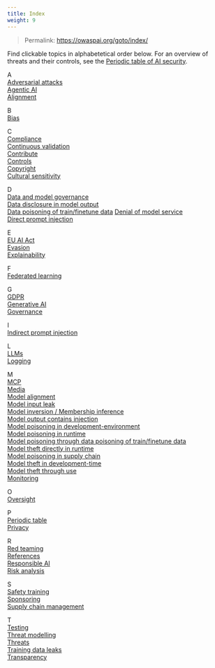 ```yaml
---
title: Index
weight: 9
---
```

>Permalink: https://owaspai.org/goto/index/

Find clickable topics in alphabetetical order below. For an overview of threats and their controls, see the [Periodic table of AI security](/goto/periodictable/).

A  
[Adversarial attacks](/goto/evasion/)  
[Agentic AI](/goto/agenticaithreats/)  
[Alignment](/goto/modelalignment/)  

B  
[Bias](/goto/unwantedbiastesting/)  

C  
[Compliance](/goto/checkcompliance/)  
[Continuous validation](/goto/continuousvalidation/)  
[Contribute](/contribute)  
[Controls](/goto/controlsoverview/)  
[Copyright](/goto/copyright/)  
[Cultural sensitivity](/goto/culturesensitivealignment/)  

D  
[Data and model governance](/goto/supplychainmanage/)  
[Data disclosure in model output](/goto/disclosureuseoutput/)  
[Data poisoning of train/finetune data](/goto/datapoison/)
[Denial of model service](/goto/denialmodelservice/)  
[Direct prompt injection](/goto/directpromptinjection)  

E  
[EU AI Act](/goto/checkcompliance/)  
[Evasion](/goto/evasion/)  
[Explainability](/goto/explainability/)  

F  
[Federated learning](/goto/federatedlearning/)  

G  
[GDPR](/goto/aiprivacy/)  
[Generative AI](/goto/genai/)  
[Governance](/goto/governancecontrols/)  

I  
[Indirect prompt injection](/goto/indirectpromptinjection/)  

L  
[LLMs](/goto/genai/)  
[Logging](/goto/monitoruse/)  

M  
[MCP](/goto/agenticaithreats/)  
[Media](/goto/media/)  
[Model alignment](/goto/modelalignment/)  
[Model input leak](/goto/leakinput/)  
[Model inversion / Membership inference](/goto/modelinversionandmembership/)  
[Model output contains injection](/goto/insecureoutput)  
[Model poisoning in development-environment](/goto/devmodelpoison/)  
[Model poisoning in runtime](/goto/runtimemodelpoison)  
[Model poisoning through data poisoning of train/finetune data](/goto/datapoison/)  
[Model theft directly in runtime](/goto/runtimemodeltheft/)  
[Model poisoning in supply chain](/goto/supplymodelpoison/)  
[Model theft in development-time](/goto/devmodelleak/)  
[Model theft through use](/goto/modeltheftuse/)  
[Monitoring](/goto/monitoruse/)  

O  
[Oversight](/goto/oversight/)  

P  
[Periodic table](/goto/periodictable/)  
[Privacy](/goto/aiprivacy/)  

R  
[Red teaming](/goto/testing/)  
[References](/goto/references/)  
[Responsible AI](/goto/responsibleai/)  
[Risk analysis](/goto/riskanalysis/)  

S  
[Safety training](/goto/modelalignment/)  
[Sponsoring](/sponsor)  
[Supply chain management](/goto/supplychainmanage/)  

T  
[Testing](/goto/testing/)  
[Threat modelling](/goto/riskanalysis/)  
[Threats](/goto/threatsoverview/)  
[Training data leaks](/goto/devdataleak/)  
[Transparency](/goto/aitransparency/)  
